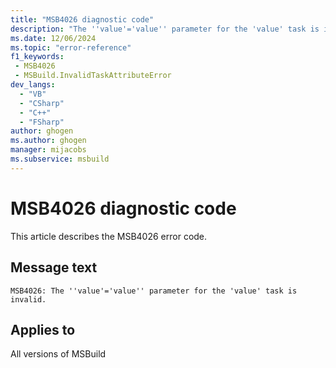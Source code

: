 ```yaml
---
title: "MSB4026 diagnostic code"
description: "The ''value'='value'' parameter for the 'value' task is invalid."
ms.date: 12/06/2024
ms.topic: "error-reference"
f1_keywords:
 - MSB4026
 - MSBuild.InvalidTaskAttributeError
dev_langs:
  - "VB"
  - "CSharp"
  - "C++"
  - "FSharp"
author: ghogen
ms.author: ghogen
manager: mijacobs
ms.subservice: msbuild
---
```


# MSB4026 diagnostic code

<!-- :::ErrorDefinitionDescription::: -->
<!-- :::editable-content name="introDescription"::: -->
This article describes the MSB4026 error code.
<!-- :::editable-content-end::: -->

## Message text

```output
MSB4026: The ''value'='value'' parameter for the 'value' task is invalid.
```

<!-- :::editable-content name="postOutputDescription"::: -->
<!--
{StrBegin="MSB4026: "}UE: This message is displayed when a task has an invalid parameter that cannot be initialized.
-->
<!-- :::editable-content-end::: -->
<!-- :::ErrorDefinitionDescription-end::: -->

## Applies to

All versions of MSBuild
